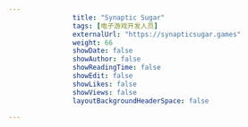 ---
                title: "Synaptic Sugar"
                tags: [电子游戏开发人员]
                externalUrl: "https://synapticsugar.games"
                weight: 66
                showDate: false
                showAuthor: false
                showReadingTime: false
                showEdit: false
                showLikes: false
                showViews: false
                layoutBackgroundHeaderSpace: false
                ---

